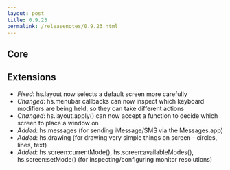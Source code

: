 ```yaml
---
layout: post
title: 0.9.23
permalink: /releasenotes/0.9.23.html
---
```


## Core

## Extensions
 * *Fixed*: hs.layout now selects a default screen more carefully
 * *Changed*: hs.menubar callbacks can now inspect which keyboard modifiers are being held, so they can take different actions
 * *Changed*: hs.layout.apply() can now accept a function to decide which screen to place a window on
 * *Added*: hs.messages (for sending iMessage/SMS via the Messages.app)
 * *Added*: hs.drawing (for drawing very simple things on screen - circles, lines, text)
 * *Added*: hs.screen:currentMode(), hs.screen:availableModes(), hs.screen:setMode() (for inspecting/configuring monitor resolutions)
